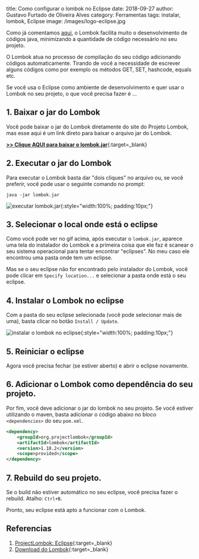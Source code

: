 title: Como configurar o lombok no Eclipse
date: 2018-09-27
author: Gustavo Furtado de Oliveira Alves
category: Ferramentas
tags: instalar, lombok, Eclipse
image: /images/logo-eclipse.jpg

Como já comentamos [aqui](https://dicasdejava.com.br/como-configurar-o-lombok-no-intellij-idea/),
o Lombok facilita muito o desenvolvimento de códigos java, minimizando a quantidade de código necessário no seu projeto.

O Lombok atua no processo de compilação do seu código adicionando códigos automaticamente. Tirando de você a necessidade de escrever alguns códigos como por exemplo os métodos GET, SET, hashcode, equals etc.

Se você usa o Eclipse como ambiente de desenvolvimento e quer usar o Lombok no seu projeto, o que você precisa fazer é ...

## 1. Baixar o jar do Lombok

Você pode baixar o jar do Lombok diretamente do site do Projeto Lombok,
mas esse aqui é um link direto para baixar o arquivo jar do Lombok.

[**>> Clique AQUI para baixar o lombok.jar**](https://projectlombok.org/downloads/lombok.jar){:target=\_blank}

## 2. Executar o jar do Lombok

Para executar o Lombok basta dar "dois cliques" no arquivo ou, se você preferir, você pode usar o seguinte comando no prompt:

```
java -jar lombok.jar
```

![executar lombok.jar](/images/eclipse/executar-lombok.jar.gif){:style="width:100%; padding:10px;"}

## 3. Selecionar o local onde está o eclipse

Como você pode ver no gif acima, após executar o `lombok.jar`, aparece uma tela do instalador do Lombok e a primeira coisa que ele faz é scanear o seu sistema operacional para tentar encontrar "eclipses". No meu caso ele encontrou uma pasta onde tem um eclipse.

Mas se o seu eclipse não for encontrado pelo instalador do Lombok, você pode clicar em `Specify location...` e selecionar a pasta onde está o seu eclipse.

## 4. Instalar o Lombok no eclipse

Com a pasta do seu eclipse selecionada (você pode selecionar mais de uma), basta clicar no botão `Install / Update`.

![instalar o lombok no eclipse](/images/eclipse/instalar-lombok-no-eclipse.gif){:style="width:100%; padding:10px;"}

## 5. Reiniciar o eclipse

Agora você precisa fechar (se estiver aberto) e abrir o eclipse novamente.

## 6. Adicionar o Lombok como dependência do seu projeto.

Por fim, você deve adicionar o jar do lombok no seu projeto.
Se você estiver utilizando o maven, basta adicionar o código abaixo no bloco `<dependencies>` do seu `pom.xml`.

```xml
<dependency>
    <groupId>org.projectlombok</groupId>
    <artifactId>lombok</artifactId>
    <version>1.18.2</version>
    <scope>provided</scope>
</dependency>
```

## 7. Rebuild do seu projeto.

Se o build não estiver automático no seu eclipse, você precisa fazer o rebuild. Atalho: `Ctrl+B`.

Pronto, seu eclipse está apto a funcionar com o Lombok.

## Referencias

1. [ProjectLombok: Eclipse](https://projectlombok.org/setup/eclipse){:target=\_blank}
2. [Download do Lombok](https://projectlombok.org/downloads/lombok.jar){:target=\_blank}